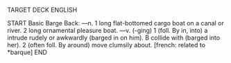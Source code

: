 TARGET DECK
ENGLISH

START
Basic
Barge
Back: —n. 1 long flat-bottomed cargo boat on a canal or river. 2 long ornamental pleasure boat. —v. (-ging) 1 (foll. By in, into) a intrude rudely or awkwardly (barged in on him). B collide with (barged into her). 2 (often foll. By around) move clumsily about. [french: related to *barque]
END
